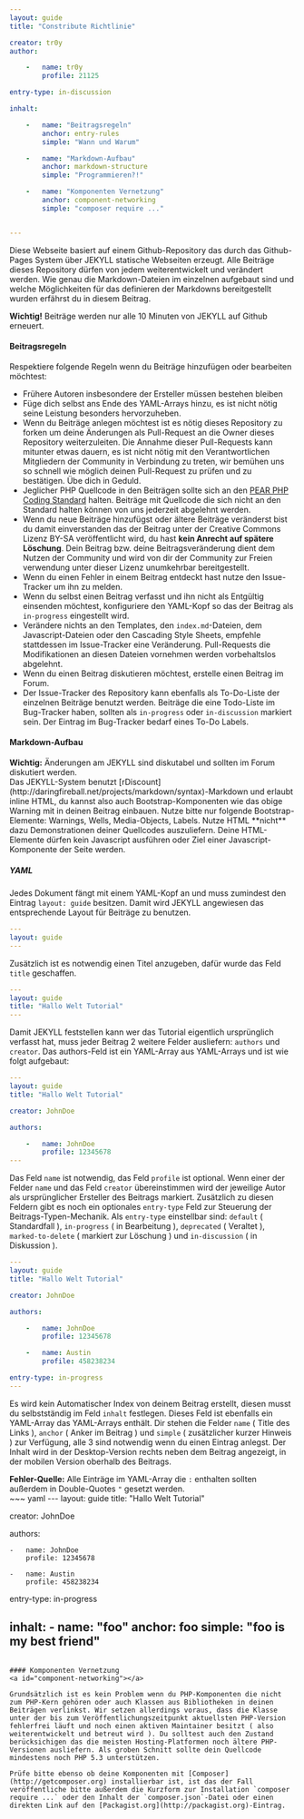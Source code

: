 ```yaml
---
layout: guide
title: "Constribute Richtlinie"

creator: tr0y
author:

    -   name: tr0y
        profile: 21125

entry-type: in-discussion

inhalt:

    -   name: "Beitragsregeln"
        anchor: entry-rules
        simple: "Wann und Warum"

    -   name: "Markdown-Aufbau"
        anchor: markdown-structure
        simple: "Programmieren?!"

    -   name: "Komponenten Vernetzung"
        anchor: component-networking
        simple: "composer require ..."


---
```


Diese Webseite basiert auf einem Github-Repository das durch das
Github-Pages System über JEKYLL statische Webseiten erzeugt. Alle
Beiträge dieses Repository dürfen von jedem weiterentwickelt und
verändert werden. Wie genau die Markdown-Dateien im einzelnen
aufgebaut sind und welche Möglichkeiten für das definieren der
Markdowns bereitgestellt wurden erfährst du in diesem Beitrag.

<div class="alert">
<strong>Wichtig!</strong> Beiträge werden nur alle 10 Minuten von JEKYLL auf Github erneuert.
</div>

#### Beitragsregeln
<a id="entry-rules"></a>

Respektiere folgende Regeln wenn du Beiträge hinzufügen oder bearbeiten möchtest:

* Frühere Autoren insbesondere der Ersteller müssen bestehen bleiben
* Füge dich selbst ans Ende des YAML-Arrays hinzu, es ist nicht nötig seine Leistung besonders hervorzuheben.
* Wenn du Beiträge anlegen möchtest ist es nötig dieses Repository zu forken um deine Änderungen als Pull-Request an die Owner dieses Repository weiterzuleiten. Die Annahme dieser Pull-Requests kann mitunter etwas dauern, es ist nicht nötig mit den Verantwortlichen Mitgliedern der Community in Verbindung zu treten, wir bemühen uns so schnell wie möglich deinen Pull-Request zu prüfen und zu bestätigen. Übe dich in Geduld.
* Jeglicher PHP Quellcode in den Beiträgen sollte sich an den [PEAR PHP Coding Standard](http://pear.php.net/manual/de/standards.php) halten. Beiträge mit Quellcode die sich nicht an den Standard halten können von uns jederzeit abgelehnt werden.
* Wenn du neue Beiträge hinzufügst oder ältere Beiträge veränderst bist du damit einverstanden das der Beitrag unter der Creative Commons Lizenz BY-SA veröffentlicht wird, du hast **kein Anrecht auf spätere Löschung**. Dein Beitrag bzw. deine Beitragsveränderung dient dem Nutzen der Community und wird von dir der Community zur Freien verwendung unter dieser Lizenz unumkehrbar bereitgestellt.
* Wenn du einen Fehler in einem Beitrag entdeckt hast nutze den Issue-Tracker um ihn zu melden.
* Wenn du selbst einen Beitrag verfasst und ihn nicht als Entgültig einsenden möchtest, konfiguriere den YAML-Kopf so das der Beitrag als `in-progress` eingestellt wird.
* Verändere nichts an den Templates, den `index.md`-Dateien, dem Javascript-Dateien oder den Cascading Style Sheets, empfehle stattdessen im Issue-Tracker eine Veränderung. Pull-Requests die Modifikationen an diesen Dateien vornehmen werden vorbehaltslos abgelehnt.
* Wenn du einen Beitrag diskutieren möchtest, erstelle einen Beitrag im Forum.
* Der Issue-Tracker des Repository kann ebenfalls als To-Do-Liste der einzelnen Beiträge benutzt werden. Beiträge die eine Todo-Liste im Bug-Tracker haben, sollten als `in-progress` oder `in-discussion` markiert sein. Der Eintrag im Bug-Tracker bedarf eines <span class="label label-success">To-Do</span> Labels.

#### Markdown-Aufbau
<a id="markdown-structure"></a>

<div class="alert">
    <strong>Wichtig:</strong> Änderungen am JEKYLL sind diskutabel und sollten im Forum diskutiert werden.
</div>
Das JEKYLL-System benutzt [rDiscount](http://daringfireball.net/projects/markdown/syntax)-Markdown und erlaubt inline HTML, du kannst also auch Bootstrap-Komponenten wie das obige Warning mit in deinen Beitrag einbauen. Nutze bitte nur folgende Bootstrap-Elemente: Warnings, Wells, Media-Objects, Labels. Nutze HTML **nicht** dazu Demonstrationen deiner Quellcodes auszuliefern. Deine HTML-Elemente dürfen kein Javascript ausführen oder Ziel einer Javascript-Komponente der Seite werden.

##### YAML

Jedes Dokument fängt mit einem YAML-Kopf an und muss zumindest den Eintrag `layout: guide` besitzen. Damit wird JEKYLL angewiesen das entsprechende Layout für Beiträge zu benutzen.
~~~ yaml
---
layout: guide
---
~~~
Zusätzlich ist es notwendig einen Titel anzugeben, dafür wurde das Feld `title` geschaffen.
~~~ yaml
---
layout: guide
title: "Hallo Welt Tutorial"
---
~~~
Damit JEKYLL feststellen kann wer das Tutorial eigentlich ursprünglich verfasst hat, muss jeder Beitrag 2 weitere Felder ausliefern: `authors` und `creator`. Das authors-Feld ist ein YAML-Array aus YAML-Arrays und ist wie folgt aufgebaut:
~~~ yaml
---
layout: guide
title: "Hallo Welt Tutorial"

creator: JohnDoe

authors:

    -   name: JohnDoe
        profile: 12345678
---
~~~
Das Feld `name` ist notwendig, das Feld `profile` ist optional. Wenn einer der Felder `name` und das Feld `creator` übereinstimmen wird der jeweilige Autor als ursprünglicher Ersteller des Beitrags markiert. Zusätzlich zu diesen Feldern gibt es noch ein optionales `entry-type` Feld zur Steuerung der Beitrags-Typen-Mechanik. Als `entry-type` einstellbar sind: `default` ( Standardfall ), `in-progress` ( in Bearbeitung ), `deprecated` ( Veraltet ), `marked-to-delete` ( markiert zur Löschung ) und `in-discussion` ( in Diskussion ).
~~~ yaml
---
layout: guide
title: "Hallo Welt Tutorial"

creator: JohnDoe

authors:

    -   name: JohnDoe
        profile: 12345678

    -   name: Austin
        profile: 458238234

entry-type: in-progress
---
~~~
Es wird kein Automatischer Index von deinem Beitrag erstellt, diesen musst du selbstständig im Feld `inhalt` festlegen. Dieses Feld ist ebenfalls ein YAML-Array das YAML-Arrays enthält. Dir stehen die Felder `name` ( Title des Links ), `anchor` ( Anker im Beitrag ) und `simple` ( zusätzlicher kurzer Hinweis ) zur Verfügung, alle 3 sind notwendig wenn du einen Eintrag anlegst. Der Inhalt wird in der Desktop-Version rechts neben dem Beitrag angezeigt, in der mobilen Version oberhalb des Beitrags.

<div class="alert alert-danger"><strong>Fehler-Quelle:</strong> Alle Einträge im YAML-Array die <code>:</code> enthalten sollten außerdem in Double-Quotes <code>"</code> gesetzt werden.</div>
~~~ yaml
---
layout: guide
title: "Hallo Welt Tutorial"

creator: JohnDoe

authors:

    -   name: JohnDoe
        profile: 12345678

    -   name: Austin
        profile: 458238234

entry-type: in-progress

inhalt:
    -   name: "foo"
        anchor: foo
        simple: "foo is my best friend"
---
~~~

#### Komponenten Vernetzung
<a id="component-networking"></a>

Grundsätzlich ist es kein Problem wenn du PHP-Komponenten die nicht zum PHP-Kern gehören oder auch Klassen aus Bibliotheken in deinen Beiträgen verlinkst. Wir setzen allerdings voraus, dass die Klasse unter der bis zum Veröffentlichungszeitpunkt aktuellsten PHP-Version fehlerfrei läuft und noch einen aktiven Maintainer besitzt ( also weiterentwickelt und betreut wird ). Du solltest auch den Zustand berücksichigen das die meisten Hosting-Platformen noch ältere PHP-Versionen ausliefern. Als groben Schnitt sollte dein Quellcode mindestens noch PHP 5.3 unterstützen.

Prüfe bitte ebenso ob deine Komponenten mit [Composer](http://getcomposer.org) installierbar ist, ist das der Fall veröffentliche bitte außerdem die Kurzform zur Installation `composer require ...` oder den Inhalt der `composer.json`-Datei oder einen direkten Link auf den [Packagist.org](http://packagist.org)-Eintrag.
